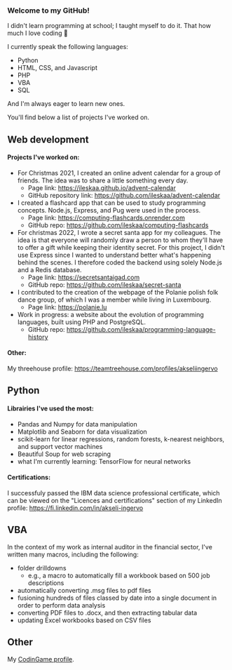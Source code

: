 ### Welcome to my GitHub!
I didn't learn programming at school; I taught myself to do it. That how much I love coding 🧡
   
I currently speak the following languages:
- Python
- HTML, CSS, and Javascript
- PHP
- VBA
- SQL

And I'm always eager to learn new ones.
   
You'll find below a list of projects I've worked on.

## Web development
#### Projects I've worked on:
- For Christmas 2021, I created an online advent calendar for a group of friends. The idea was to share a little something every day.   
   - Page link: https://ileskaa.github.io/advent-calendar   
   - GitHub repository link: https://github.com/ileskaa/advent-calendar
- I created a flashcard app that can be used to study programming concepts. Node.js, Express, and Pug were used in the process.
   - Page link: https://computing-flashcards.onrender.com
   - GitHub repo: https://github.com/ileskaa/computing-flashcards
- For christmas 2022, I wrote a secret santa app for my colleagues. The idea is that everyone will randomly draw a person to whom they'll have to offer a gift while keeping their identity secret. For this project, I didn't use Express since I wanted to understand better what's happening behind the scenes. I therefore coded the backend using solely Node.js and a Redis database.
   - Page link: https://secretsantaigad.com
   - GitHub repo: https://github.com/ileskaa/secret-santa
- I contributed to the creation of the webpage of the Polanie polish folk dance group, of which I was a member while living in Luxembourg.   
   - Page link: https://polanie.lu
- Work in progress: a website about the evolution of programming languages, built using PHP and PostgreSQL.
   - GitHub repo: https://github.com/ileskaa/programming-language-history
   
#### Other:
My threehouse profile: https://teamtreehouse.com/profiles/akseliingervo
## Python
#### Librairies I've used the most:
- Pandas and Numpy for data manipulation
- Matplotlib and Seaborn for data visualization
- scikit-learn for linear regressions, random forests, k-nearest neighbors, and support vector machines
- Beautiful Soup for web scraping
- what I'm currently learning: TensorFlow for neural networks
   
#### Certifications:
I successfuly passed the IBM data science professional certificate, which can be viewed on the "Licences and certifications" section of my LinkedIn profile: https://fi.linkedin.com/in/akseli-ingervo
## VBA
In the context of my work as internal auditor in the financial sector, I've written many macros, including the following:
- folder drilldowns
   - e.g., a macro to automatically fill a workbook based on 500 job descriptions
- automatically converting .msg files to pdf files
- fusioning hundreds of files classed by date into a single document in order to perform data analysis
- converting PDF files to .docx, and then extracting tabular data
- updating Excel workbooks based on CSV files

## Other
My [CodinGame profile](https://www.codingame.com/profile/b7857c36b0f22193e90aa4a5c9e5079f9969774).

<!--
**ileskaa/ileskaa** is a ✨ _special_ ✨ repository because its `README.md` (this file) appears on your GitHub profile.

Here are some ideas to get you started:

- 🔭 I’m currently working on ...
- 🌱 I’m currently learning ...
- 👯 I’m looking to collaborate on ...
- 🤔 I’m looking for help with ...
- 💬 Ask me about ...
- 📫 How to reach me: ...
- 😄 Pronouns: ...
- ⚡ Fun fact: ...
-->
